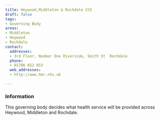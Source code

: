 ```yaml
---
title: Heywood,Middleton & Rochdale CCG
draft: false
tags:
- Governing Body
areas:
- Middleton
- Heywood
- Rochdale
contact:
  addresses:
  - 3rd Floor, Number One Riverside, Smith St  Rochdale
  phone:
  - 01706 652 853
  web_addresses:
  - http://www.hmr.nhs.uk

---
```


### Information
This governing body decides what health service will be provided across Heywood, Middleton and Rochdale.

